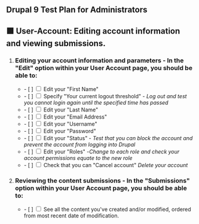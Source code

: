<article class="markdown-body entry-content container-lg" itemprop="text">

<h1 tabindex="-1" dir="auto">
Drupal 9 Test Plan for Administrators
</h1>

<h2 tabindex="-1" dir="auto">
🟩 User-Account: Editing account information and viewing submissions. 
</h2>

<ol>
<li class="task-list-item">
  <h3>Editing your account information and parameters - In the "Edit" option within your User Account page, you should be able to:</h3>
  <ul>
    <li>
    - [ ]
    <input type="checkbox" class="task-list-item-checkbox">
    Edit your "First Name"
    </li>
    <li>
    - [ ]
    <input type="checkbox" class="task-list-item-checkbox">
    Specify "Your current logout threshold" - <i>Log out and test you cannot login again until the specified time has passed</i>
    </li>
    <li>
    - [ ]
    <input type="checkbox" class="task-list-item-checkbox">
    Edit your "Last Name"
    </li>
    <li>
    - [ ]
    <input type="checkbox" class="task-list-item-checkbox">
    Edit your "Email Address"
    </li>
    <li>
    - [ ]
    <input type="checkbox" class="task-list-item-checkbox">
    Edit your "Username"
    </li>
    <li>
    - [ ]
    <input type="checkbox" class="task-list-item-checkbox">
    Edit your "Password"
    </li>
    <li>
    - [ ]
    <input type="checkbox" class="task-list-item-checkbox">
    Edit your "Status" - <i>Test that you can block the account and prevent the account from logging into Drupal</i>
    </li>
    <li>
    - [ ]
    <input type="checkbox" class="task-list-item-checkbox">
    Edit your "Roles" -<i>Change to each role and check your account permissions equate to the new role</i>
    </li>
    <li>
    - [ ]
    <input type="checkbox" class="task-list-item-checkbox">
    Check that you can "Cancel account" <i>Delete your account</i>
    </li>
    
  </ul>
</li>
<li>
  <h3>Reviewing the content submissions - In the "Submissions" option within your User Account page, you should be able to:</h3>
  <ul>
    <li>
      - [ ]
      <input type="checkbox" class="task-list-item-checkbox">
      See all the content you've created and/or modified, ordered from most recent date of modification.
    </li>
  </ul>
</li>
</ol>
